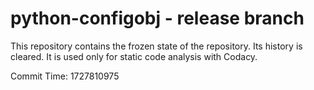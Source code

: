 # python-configobj - release branch

This repository contains the frozen state of the repository.
Its history is cleared. It is used only for static code
analysis with Codacy.

Commit Time: 1727810975